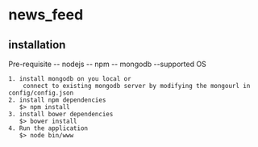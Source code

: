 # news_feed
## installation

Pre-requisite
    -- nodejs
    -- npm
    -- mongodb
    --supported OS
```
1. install mongodb on you local or 
    connect to existing mongodb server by modifying the mongourl in config/config.json
2. install npm dependencies
   $> npm install
3. install bower dependencies
   $> bower install
4. Run the application
   $> node bin/www
   
```
